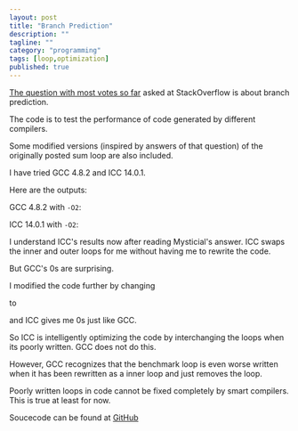 ```yaml
---
layout: post
title: "Branch Prediction"
description: ""
tagline: ""
category: "programming"
tags: [loop,optimization]
published: true
---
```


[The question with most votes so far](http://stackoverflow.com/q/11227809/1231127) asked at StackOverflow is about branch prediction.

The code is to test the performance of code generated by different compilers.

Some modified versions (inspired by answers of that question) of the originally posted sum loop are also included.

I have tried GCC 4.8.2 and ICC 14.0.1.

Here are the outputs:

GCC 4.8.2 with `-O2`:

<script src="https://gist.github.com/edwardtoday/8cf4433bda639b8713e4.js"></script>

ICC 14.0.1 with `-O2`:

<script src="https://gist.github.com/edwardtoday/983aefcf84c8d0916390.js"></script>

I understand ICC's results now after reading Mysticial's answer. ICC swaps the inner and outer loops for me without having me to rewrite the code.

But GCC's 0s are surprising.

I modified the code further by changing

<script src="https://gist.github.com/edwardtoday/4b774f96f056b42648a1.js"></script>

to

<script src="https://gist.github.com/edwardtoday/426f50024acdb58002fb.js"></script>

and ICC gives me 0s just like GCC.

So ICC is intelligently optimizing the code by interchanging the loops when its poorly written. GCC does not do this.

However, GCC recognizes that the benchmark loop is even worse written when it has been rewritten as a inner loop and just removes the loop.

Poorly written loops in code cannot be fixed completely by smart compilers. This is true at least for now.


Soucecode can be found at [GitHub](https://github.com/edwardtoday/branch-prediction)


